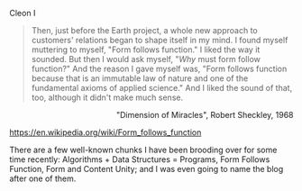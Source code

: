 

Cleon I

> Then, just before the Earth project, a whole new approach to customers' relations began to shape itself in my mind. I found myself muttering to myself, "Form follows function." I liked the way it sounded. But then I would ask myself, "*Why* must form follow function?" And the reason I gave myself was, "Form follows function because that is an immutable law of nature and one of the fundamental axioms of applied science." And I liked the sound of that, too, although it didn't make much sense.

<div align="right">"Dimension of Miracles", Robert Sheckley, 1968</div>

https://en.wikipedia.org/wiki/Form_follows_function

There are a few well-known chunks I have been brooding over for some time recently: Algorithms + Data Structures = Programs, Form Follows Function, Form and Content Unity; and I was even going to name the blog after one of them.
